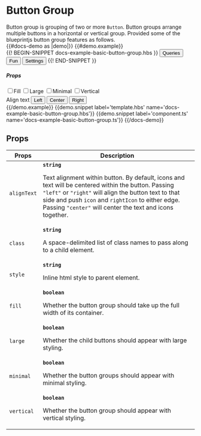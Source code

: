 # Button Group
<div class='bp3-running-text bp3-text-large'>
  Button group is grouping of two or more <code>Button</code>. Button groups arrange multiple buttons in a horizontal or
  vertical group. Provided some of the blueprintjs button group features as follows.
</div>
{{#docs-demo as |demo|}}
{{#demo.example}}

<div class="demo-container">
  <div class="docs-example-frame docs-example-frame-row">
    <div class="docs-example">
      {{! BEGIN-SNIPPET docs-example-basic-button-group.hbs }}
      <ButtonGroup 
       @minimal={{minimal}} 
       @large={{large}} @vertical={{vertical}} 
       @fill={{fill}} @alignText={{alignText}} 
       @style="min-width:200px">
       <Button @icon='database' @type='button' > Queries </Button>
       <Button @icon='function' @type='button' >Fun </Button>
       <Button @icon='cog' @type='button' >Settings</Button>
      </ButtonGroup>
      {{! END-SNIPPET }}
    </div>
    <div class="docs-example-options">
      <h5 class="bp3-heading">Props</h5>
      <label class="bp3-control bp3-switch"><input type="checkbox" onclick={{action "onChangeProps" "fill"}}><span
          class="bp3-control-indicator"></span>Fill</label>
      <label class="bp3-control bp3-switch"><input type="checkbox" onclick={{action "onChangeProps" 'large'}}><span
          class="bp3-control-indicator"></span>Large</label>
      <label class="bp3-control bp3-switch"><input type="checkbox" onclick={{action "onChangeProps" 'minimal'}}><span
          class="bp3-control-indicator"></span>Minimal</label>
      <label class="bp3-control bp3-switch"><input type="checkbox" onclick={{action "onChangeProps" 'vertical'}}><span
          class="bp3-control-indicator"></span>Vertical</label>
      <div style="margin-top: 5px;"> Align text
        <ButtonGroup @fill=true @style="margin-top: 5px;">
          <Button  @active={{leftActive}} @onClick={{action "onTextAlign" "left"}} >Left</Button>
          <Button  @active={{centerActive}} @onClick={{action "onTextAlign" "center"}} >Center</Button>
          <Button  @active={{rightActive}} @onClick={{action "onTextAlign" "right"}} >Right</Button>
        </ButtonGroup>
      </div>
    </div>
  </div>
</div>
{{/demo.example}}
{{demo.snippet label='template.hbs' name='docs-example-basic-button-group.hbs'}}
{{demo.snippet label='component.ts' name='docs-example-basic-button-group.ts'}}
{{/docs-demo}}

## Props


<div class="docs-modifiers-table bp3-running-text">
  <table class="bp3-html-table">
    <thead>
      <tr>
        <th>Props</th>
        <th>Description</th>
      </tr>
    </thead>
    <tbody>
      <tr>
        <td class="docs-prop-name"><code>alignText</code></td>
        <td class="docs-prop-details"><code
            class="docs-prop-type"><strong>string</strong><em class="docs-prop-default bp3-text-muted"></em></code>
          <div class="docs-prop-description">
            <div class="docs-section">
              <div class="bp3-running-text">
                <p>Text alignment within button. By default, icons and text will be centered
                  within the button. Passing <code>"left"</code> or <code>"right"</code> will align the button
                  text to that side and push <code>icon</code> and <code>rightIcon</code> to either edge. Passing
                  <code>"center"</code> will center the text and icons together.</p>
              </div>
            </div>
          </div>
          <div class="docs-prop-tags"></div>
        </td>
      </tr>
      <tr>
        <td class="docs-prop-name"><code>class</code></td>
        <td class="docs-prop-details"><code
            class="docs-prop-type"><strong>string</strong><em class="docs-prop-default bp3-text-muted"></em></code>
          <div class="docs-prop-description">
            <div class="docs-section">
              <div class="bp3-running-text">
                <p>A space-delimited list of class names to pass along to a child element.</p>
              </div>
            </div>
          </div>
        </td>
      </tr>
      <tr>
        <td class="docs-prop-name"><code>style</code></td>
        <td class="docs-prop-details"><code
            class="docs-prop-type"><strong>string</strong><em class="docs-prop-default bp3-text-muted"></em></code>
          <div class="docs-prop-description">
            <div class="docs-section">
              <div class="bp3-running-text">
                <p>Inline html style to parent element.</p>
              </div>
            </div>
          </div>
        </td>
      </tr>
      <tr>
        <td class="docs-prop-name"><code>fill</code></td>
        <td class="docs-prop-details"><code
            class="docs-prop-type"><strong>boolean</strong><em class="docs-prop-default bp3-text-muted"></em></code>
          <div class="docs-prop-description">
            <div class="docs-section">
              <div class="bp3-running-text">
                <p>Whether the button group should take up the full width of its container.</p>
              </div>
            </div>
          </div>
        </td>
      </tr>
      <tr>
        <td class="docs-prop-name"><code>large</code></td>
        <td class="docs-prop-details"><code
            class="docs-prop-type"><strong>boolean</strong><em class="docs-prop-default bp3-text-muted"></em></code>
          <div class="docs-prop-description">
            <div class="docs-section">
              <div class="bp3-running-text">
                <p>Whether the child buttons should appear with large styling.</p>
              </div>
            </div>
          </div>
        </td>
      </tr>
      <tr>
        <td class="docs-prop-name"><code>minimal</code></td>
        <td class="docs-prop-details"><code
            class="docs-prop-type"><strong>boolean</strong><em class="docs-prop-default bp3-text-muted"></em></code>
          <div class="docs-prop-description">
            <div class="docs-section">
              <div class="bp3-running-text">
                <p>Whether the button groups should appear with minimal styling.</p>
              </div>
            </div>
          </div>
        </td>
      </tr>
      <tr>
        <td class="docs-prop-name"><code>vertical</code></td>
        <td class="docs-prop-details"><code
            class="docs-prop-type"><strong>boolean</strong><em class="docs-prop-default bp3-text-muted"></em></code>
          <div class="docs-prop-description">
            <div class="docs-section">
              <div class="bp3-running-text">
                <p>Whether the button group should appear with vertical styling.</p>
              </div>
            </div>
          </div>
        </td>
      </tr>
    </tbody>
  </table>
  <br>
</div>